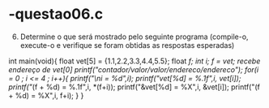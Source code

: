 # -questao06.c
6.	Determine o que será mostrado pelo seguinte programa (compile-o, execute-o e verifique se foram obtidas as respostas esperadas)

int main(void){
   float vet[5] = {1.1,2.2,3.3,4.4,5.5};
   float *f;
   int i;
   f = vet; recebe endereço de vet[0]
   printf("contador/valor/valor/endereco/endereco");
   for(i = 0 ; i <= 4 ; i++){
   printf("\ni = %d",i);
   printf("vet[%d] = %.1f",i, vet[i]);
   printf("*(f + %d) = %.1f",i, *(f+i));
   printf("&vet[%d] = %X",i, &vet[i]);
   printf("(f + %d) = %X",i, f+i);
   }
 }
